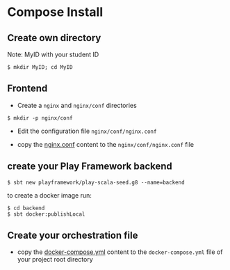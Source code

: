 # Compose Install

## Create own directory

Note: MyID with your student ID

```
$ mkdir MyID; cd MyID 
```

## Frontend

* Create a `nginx` and `nginx/conf` directories

```shell
$ mkdir -p nginx/conf
```

* Edit the configuration file `nginx/conf/nginx.conf`

* copy the [nginx.conf](./nginx.conf.md) content to the `nginx/conf/nginx.conf` file

## create your Play Framework backend

```shell
$ sbt new playframework/play-scala-seed.g8 --name=backend
```

to create a docker image run:

```
$ cd backend
$ sbt docker:publishLocal
```

## Create your orchestration file

* copy the [docker-compose.yml](./docker-compose.yml.md) content to the `docker-compose.yml` file of your project root directory


